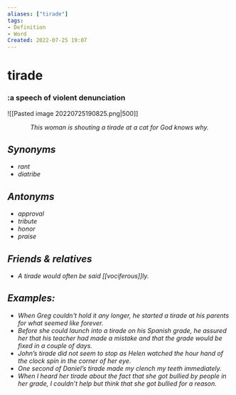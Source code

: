 ```yaml
---
aliases: ["tirade"]
tags:
- Definition 
- Word
Created: 2022-07-25 19:07  
---
```

# tirade
### :a speech of violent denunciation

<span class='centerImg'> ![[Pasted image 20220725190825.png|500]] </span>
<center> <i>This woman is shouting a tirade at a cat for God knows why.<i></center>

## Synonyms 
- rant 
- diatribe 

## Antonyms 
- approval 
- tribute 
- honor 
- praise 

## Friends & relatives
- A tirade would often be said [[vociferous]]ly. 

## Examples: 
- When Greg couldn't hold it any longer, he started a tirade at his parents for what seemed like forever.
- Before she could launch into a tirade on his Spanish grade, he assured her that his teacher had made a mistake and that the grade would be fixed in a couple of days. 
- John’s tirade did not seem to stop as Helen watched the hour hand of the clock spin in the corner of her eye. 
- One second of Daniel’s tirade made my clench my teeth immediately.
- When I heard her tirade about the fact that she got bullied by people in her grade, I couldn’t help but think that she got bullied for a reason.